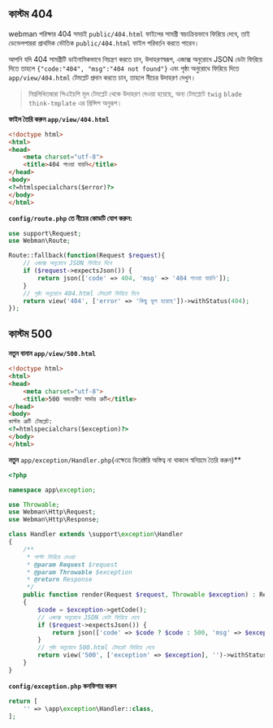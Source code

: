## কাস্টম 404
webman পরিক্ষার 404 সময়ই `public/404.html` ফাইলের সামগ্রী স্বয়ংক্রিয়ভাবে ফিরিয়ে দেবে, তাই ডেভেলপাররা প্রাথমিক ভৌতিক `public/404.html` ফাইল পরিবর্তন করতে পারেন।

আপনি যদি 404 সামগ্রীটি ডাইনামিকভাবে নিয়ন্ত্রণ করতে চান, উদাহরণস্বরূপ, এজাক্স অনুরোধে JSON ডেটা ফিরিয়ে দিতে তাহলে `{"code:"404", "msg":"404 not found"}` এবং পৃষ্ঠা অনুরোধে ফিরিয়ে দিতে `app/view/404.html` টেমপ্লেট প্রদান করতে চান, তাহলে নীচের উদাহরণ দেখুন।

> নিম্নলিখিতদ্বারা পিএইচপি মূল টেমপ্লেট থেকে উদাহরণ দেওয়া হয়েছে, অন্য টেমপ্লেটে `twig` `blade` `think-tmplate` এর প্রিন্সিপ অনুরূপ।

**ফাইল তৈরি করুন `app/view/404.html`**
```html
<!doctype html>
<html>
<head>
    <meta charset="utf-8">
    <title>404 পাওয়া যায়নি</title>
</head>
<body>
<?=htmlspecialchars($error)?>
</body>
</html>
```

**`config/route.php` তে নীচের কোডটি যোগ করুন:**
```php
use support\Request;
use Webman\Route;

Route::fallback(function(Request $request){
    // এজাক্স অনুরোধে JSON ফিরিয়ে দিবে
    if ($request->expectsJson()) {
        return json(['code' => 404, 'msg' => '404 পাওয়া যায়নি']);
    }
    // পৃষ্ঠা অনুরোধে 404.html টেমপ্লেট ফিরিয়ে দিবে
    return view('404', ['error' => 'কিছু ভুল হয়েছে'])->withStatus(404);
});
```

## কাস্টম 500
**নতুন বানান `app/view/500.html`**

```html
<!doctype html>
<html>
<head>
    <meta charset="utf-8">
    <title>500 অভ্যন্তরীণ সার্ভার ত্রুটি</title>
</head>
<body>
কাস্টম ত্রুটি টেমপ্লেট:
<?=htmlspecialchars($exception)?>
</body>
</html>
```

**নতুন** `app/exception/Handler.php`(এক্ষেত্রে ডিরেক্টরি অস্তিত্ব না থাকলে স্বনিয়মে তৈরি করুন)**
```php
<?php

namespace app\exception;

use Throwable;
use Webman\Http\Request;
use Webman\Http\Response;

class Handler extends \support\exception\Handler
{
    /**
     * পাল্টা ফিরিয়ে দেওয়া
     * @param Request $request
     * @param Throwable $exception
     * @return Response
     */
    public function render(Request $request, Throwable $exception) : Response
    {
        $code = $exception->getCode();
        // এজাক্স অনুরোধে JSON ডেটা ফিরিয়ে দেবে
        if ($request->expectsJson()) {
            return json(['code' => $code ? $code : 500, 'msg' => $exception->getMessage()]);
        }
        // পৃষ্ঠা অনুরোধে 500.html টেমপ্লেট ফিরিয়ে দেবে
        return view('500', ['exception' => $exception], '')->withStatus(500);
    }
}
```

**`config/exception.php` কনফিগার করুন**
```php
return [
    '' => \app\exception\Handler::class,
];
```
